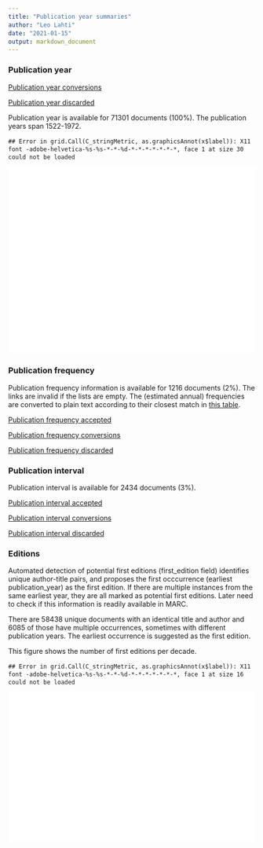 ```yaml
---
title: "Publication year summaries"
author: "Leo Lahti"
date: "2021-01-15"
output: markdown_document
---
```



### Publication year

[Publication year conversions](output.tables/publication_year_conversion.csv)

[Publication year discarded](output.tables/publication_year_discarded.csv)

Publication year is available for 71301 documents (100%). The publication years span 1522-1972.


```
## Error in grid.Call(C_stringMetric, as.graphicsAnnot(x$label)): X11 font -adobe-helvetica-%s-%s-*-*-%d-*-*-*-*-*-*-*, face 1 at size 30 could not be loaded
```

![plot of chunk summarypublicationyear](figure/summarypublicationyear-1.png)

### Publication frequency

Publication frequency information is available for 1216 documents (2%). The links are invalid if the lists are empty. The (estimated annual) frequencies are converted to plain text according to their closest match in [this table](https://github.com/COMHIS/fennica/blob/master/inst/extdata/frequency_conversions.csv).

[Publication frequency accepted](output.tables/publication_frequency_accepted.csv)

[Publication frequency conversions](output.tables/publication_frequency_conversion.csv)

[Publication frequency discarded](output.tables/publication_frequency_discarded.csv)


### Publication interval

Publication interval is available for 2434 documents (3%). 

[Publication interval accepted](output.tables/publication_interval_accepted.csv)

[Publication interval conversions](output.tables/publication_interval_conversion_nontrivial.csv)

[Publication interval discarded](output.tables/publication_interval_discarded.csv)


### Editions

Automated detection of potential first editions (first_edition field)
identifies unique author-title pairs, and proposes the first
occcurrence (earliest publication_year) as the first edition. If there
are multiple instances from the same earliest year, they are all
marked as potential first editions. Later need to check if this
information is readily available in MARC.

There are 58438 unique
documents with an identical title and author and
6085
of those have multiple occurrences, sometimes with different publication
years.  The earliest occurrence is suggested as the first edition.

This figure shows the number of first editions per decade.


```
## Error in grid.Call(C_stringMetric, as.graphicsAnnot(x$label)): X11 font -adobe-helvetica-%s-%s-*-*-%d-*-*-*-*-*-*-*, face 1 at size 16 could not be loaded
```

![plot of chunk firsteditions](figure/firsteditions-1.png)


